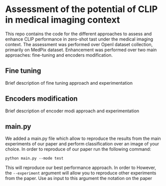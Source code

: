 # Assessment of the potential of CLIP in medical imaging context

This repo contains the code for the different approaches to assess and enhance CLIP performance in zero-shot tast under the medical imaging context. The assessment was performed over OpenI dataset collection, primarily on MedPix dataset. Enhancement was performed over two main approaches: fine-tuning and encoders modification.
## Fine tuning

Brief description of fine tuning approach and experimentation

## Encoders modification

Brief description of encoder modi approach and experimentation

## main.py 

We added a main.py file which allow to reproduce the results from the main experiments of our paper and perform classification over an image of your choice. In order to reproduce of our paper run the following command:
```
python main.py --mode test
```
This will reproduce our best performance approach. In order to However, the ```--experiment``` argument will allow you to reproduce other experiments from the paper. Use as input to this argument the notation on the paper